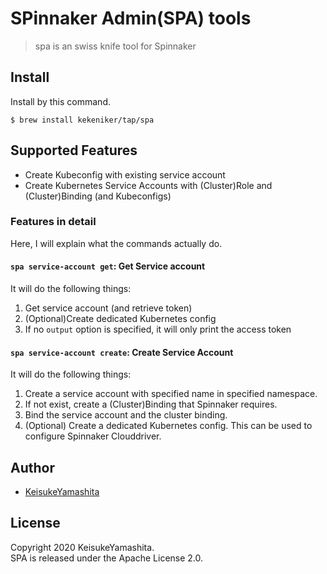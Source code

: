 # SPinnaker Admin(SPA) tools

> spa is an swiss knife tool for Spinnaker

## Install

Install by this command.

```console
$ brew install kekeniker/tap/spa
```

## Supported Features

* Create Kubeconfig with existing service account
* Create Kubernetes Service Accounts with (Cluster)Role and (Cluster)Binding (and Kubeconfigs)

### Features in detail

Here, I will explain what the commands actually do.

#### `spa service-account get`: Get Service account

It will do the following things:

1. Get service account (and retrieve token)
2. (Optional)Create dedicated Kubernetes config
3. If no `output` option is specified, it will only print the access token

#### `spa service-account create`: Create Service Account

It will do the following things:

1. Create a service account with specified name in specified namespace.
2. If not exist, create a (Cluster)Binding that Spinnaker requires.
3. Bind the service account and the cluster binding.
4. (Optional) Create a dedicated Kubernetes config. This can be used to configure Spinnaker Clouddriver. 

## Author

* [KeisukeYamashita](https://github.com/KeisukeYamashita)

## License

Copyright 2020 KeisukeYamashita.  
SPA is released under the Apache License 2.0.

